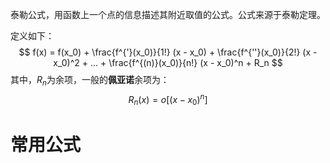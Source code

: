泰勒公式，用函数上一个点的信息描述其附近取值的公式。公式来源于泰勒定理。

定义如下：
$$
f(x) = f(x_0) + 
\frac{f^{'}(x_0)}{1!} (x - x_0) +
\frac{f^{''}(x_0)}{2!} (x - x_0)^2 + ... +
\frac{f^{(n)}(x_0)}{n!} (x - x_0)^n +
R_n
$$
其中，$R_n$为余项，一般的**佩亚诺**余项为：
$$
R_n(x) = o[(x-x_0)^n]
$$
# 常用公式